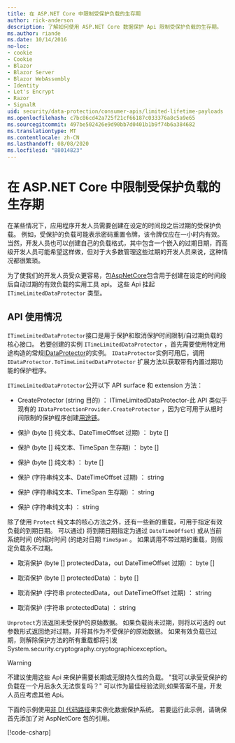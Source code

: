 ```yaml
---
title: 在 ASP.NET Core 中限制受保护负载的生存期
author: rick-anderson
description: 了解如何使用 ASP.NET Core 数据保护 Api 限制受保护负载的生存期。
ms.author: riande
ms.date: 10/14/2016
no-loc:
- cookie
- Cookie
- Blazor
- Blazor Server
- Blazor WebAssembly
- Identity
- Let's Encrypt
- Razor
- SignalR
uid: security/data-protection/consumer-apis/limited-lifetime-payloads
ms.openlocfilehash: c7bc86cd42a725f21cf66187c033376a8c5a9e65
ms.sourcegitcommit: 497be502426e9d90bb7d0401b1b9f74b6a384682
ms.translationtype: MT
ms.contentlocale: zh-CN
ms.lasthandoff: 08/08/2020
ms.locfileid: "88014823"
---
```

# <a name="limit-the-lifetime-of-protected-payloads-in-aspnet-core"></a>在 ASP.NET Core 中限制受保护负载的生存期

在某些情况下，应用程序开发人员需要创建在设定的时间段之后过期的受保护负载。 例如，受保护的负载可能表示密码重置令牌，该令牌仅应在一小时内有效。 当然，开发人员也可以创建自己的负载格式，其中包含一个嵌入的过期日期，而高级开发人员可能希望这样做，但对于大多数管理这些过期的开发人员来说，这种情况都很繁琐。

为了使我们的开发人员受众更容易，包[AspNetCore](https://www.nuget.org/packages/Microsoft.AspNetCore.DataProtection.Extensions/)包含用于创建在设定的时间段后自动过期的有效负载的实用工具 api。 这些 Api 挂起 `ITimeLimitedDataProtector` 类型。

## <a name="api-usage"></a>API 使用情况

`ITimeLimitedDataProtector`接口是用于保护和取消保护时间限制/自过期负载的核心接口。 若要创建的实例 `ITimeLimitedDataProtector` ，首先需要使用特定用途构造的常规[IDataProtector](xref:security/data-protection/consumer-apis/overview)的实例。 `IDataProtector`实例可用后，调用 `IDataProtector.ToTimeLimitedDataProtector` 扩展方法以获取带有内置过期功能的保护程序。

`ITimeLimitedDataProtector`公开以下 API surface 和 extension 方法：

* CreateProtector (string 目的) ： ITimeLimitedDataProtector-此 API 类似于现有的 `IDataProtectionProvider.CreateProtector` ，因为它可用于从根时间限制的保护程序创建[用途链](xref:security/data-protection/consumer-apis/purpose-strings)。

* 保护 (byte [] 纯文本、DateTimeOffset 过期) ： byte []

* 保护 (byte [] 纯文本、TimeSpan 生存期) ： byte []

* 保护 (byte [] 纯文本) ： byte []

* 保护 (字符串纯文本、DateTimeOffset 过期) ： string

* 保护 (字符串纯文本、TimeSpan 生存期) ： string

* 保护 (字符串纯文本) ： string

除了使用 `Protect` 纯文本的核心方法之外，还有一些新的重载，可用于指定有效负载的到期日期。 可以通过) 将到期日期指定为通过 `DateTimeOffset`) 或从当前系统时间 (的相对时间 (的绝对日期 `TimeSpan` 。 如果调用不带过期的重载，则假定负载永不过期。

* 取消保护 (byte [] protectedData，out DateTimeOffset 过期) ： byte []

* 取消保护 (byte [] protectedData) ： byte []

* 取消保护 (字符串 protectedData，out DateTimeOffset 过期) ： string

* 取消保护 (字符串 protectedData) ： string

`Unprotect`方法返回未受保护的原始数据。 如果负载尚未过期，则将以可选的 out 参数形式返回绝对过期，并将其作为不受保护的原始数据。 如果有效负载已过期，则解除保护方法的所有重载都将引发 System.security.cryptography.cryptographicexception。

>[!WARNING]
> 不建议使用这些 Api 来保护需要长期或无限持久性的负载。 "我可以承受受保护的负载在一个月后永久无法恢复吗？" 可以作为最佳经验法则;如果答案不是，开发人员应考虑其他 Api。

下面的示例使用[非 DI 代码路径](xref:security/data-protection/configuration/non-di-scenarios)来实例化数据保护系统。 若要运行此示例，请确保首先添加了对 AspNetCore 包的引用。

[!code-csharp[](limited-lifetime-payloads/samples/limitedlifetimepayloads.cs)]
